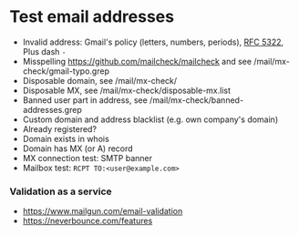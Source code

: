 # Test email addresses

- Invalid address: Gmail's policy (letters, numbers, periods), [RFC 5322](http://emailregex.com/), Plus dash `-`
- Misspelling https://github.com/mailcheck/mailcheck and see /mail/mx-check/gmail-typo.grep
- Disposable domain, see /mail/mx-check/
- Disposable MX, see /mail/mx-check/disposable-mx.list
- Banned user part in address, see /mail/mx-check/banned-addresses.grep
- Custom domain and address blacklist (e.g. own company's domain)
- Already registered?
- Domain exists in whois
- Domain has MX (or A) record
- MX connection test: SMTP banner
- Mailbox test: `RCPT TO:<user@example.com>`

### Validation as a service

- https://www.mailgun.com/email-validation
- https://neverbounce.com/features
